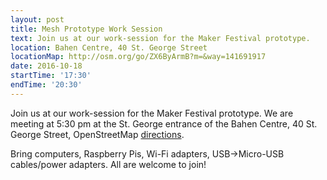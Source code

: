 ```yaml
---
layout: post
title: Mesh Prototype Work Session
text: Join us at our work-session for the Maker Festival prototype.
location: Bahen Centre, 40 St. George Street
locationMap: http://osm.org/go/ZX6ByArmB?m=&way=141691917
date: 2016-10-18
startTime: '17:30'
endTime: '20:30'
---
```


Join us at our work-session for the Maker Festival prototype. We are meeting at 5:30 pm at the St. George entrance of the Bahen Centre, 40 St. George Street, OpenStreetMap  [directions](http://osm.org/go/ZX6ByArmB?m=&way=141691917).

Bring computers, Raspberry Pis, Wi-Fi adapters, USB->Micro-USB cables/power adapters. All are welcome to join!

